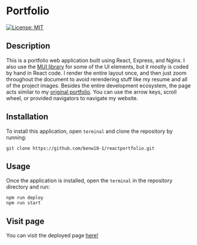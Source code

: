 # Portfolio

[![License: MIT](https://img.shields.io/badge/License-MIT-blue.svg)](https://opensource.org/licenses/MIT)

## Description

This is a portfolio web application built using React, Express, and Nginx. I also use the [MUI library](https://mui.com/) for some of the UI elements, but it mostly is coded by hand in React code. I render the entire layout once, and then just zoom throughout the document to avoid rerendering stuff like my resume and all of the project images. Besides the entire development ecosystem, the page acts similar to my [original portfolio](https://github.com/benw10-1/portfolio). You can use the arrow keys, scroll wheel, or provided navigators to navigate my website.

## Installation

To install this application, open `terminal` and clone the repository by running:

    git clone https://github.com/benw10-1/reactportfolio.git

## Usage

Once the application is installed, open the `terminal` in the repository directory and run: <br>
   
    npm run deploy
    npm run start

## Visit page

You can visit the deployed page [here!](https://benw.app/)

